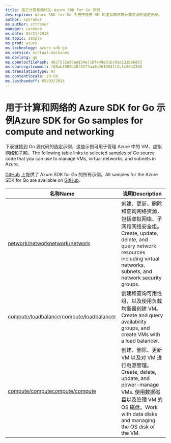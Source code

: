 ```yaml
---
title: 用于计算和网络的 Azure SDK for Go 示例
description: Azure SDK for Go 中用于使用 VM 和虚拟网络等计算资源的选定示例。
author: sptramer
ms.author: sttramer
manager: carmonm
ms.date: 03/21/2018
ms.topic: sample
ms.prod: azure
ms.technology: azure-sdk-go
ms.service: virtual-machines
ms.devlang: go
ms.openlocfilehash: 4837572a50ae934e71bfe49d916c01e131bb6d83
ms.sourcegitcommit: f08abf902b48f8173aa6e261084ff2cfc9043305
ms.translationtype: HT
ms.contentlocale: zh-CN
ms.lasthandoff: 05/03/2018
---
```

# <a name="azure-sdk-for-go-samples-for-compute-and-networking"></a><span data-ttu-id="4b144-103">用于计算和网络的 Azure SDK for Go 示例</span><span class="sxs-lookup"><span data-stu-id="4b144-103">Azure SDK for Go samples for compute and networking</span></span>

<span data-ttu-id="4b144-104">下表链接到 Go 源代码的选定示例，这些示例可用于管理 Azure 中的 VM、虚拟网络和子网。</span><span class="sxs-lookup"><span data-stu-id="4b144-104">The following table links to selected samples of Go source code that you can use to manage VMs, virtual networks, and subnets in Azure.</span></span> 

<span data-ttu-id="4b144-105">[GitHub](https://github.com/Azure-Samples/azure-sdk-for-go-samples) 上提供了 Azure SDK for Go 的所有示例。</span><span class="sxs-lookup"><span data-stu-id="4b144-105">All samples for the Azure SDK for Go are available on [GitHub](https://github.com/Azure-Samples/azure-sdk-for-go-samples).</span></span>

| <span data-ttu-id="4b144-106">名称</span><span class="sxs-lookup"><span data-stu-id="4b144-106">Name</span></span> | <span data-ttu-id="4b144-107">说明</span><span class="sxs-lookup"><span data-stu-id="4b144-107">Description</span></span> |
|------|-------------|
| [<span data-ttu-id="4b144-108">network/network</span><span class="sxs-lookup"><span data-stu-id="4b144-108">network/network</span></span>](https://github.com/Azure-Samples/azure-sdk-for-go-samples/blob/master/network/network.go) | <span data-ttu-id="4b144-109">创建、更新、删除和查询网络资源，包括虚拟网络、子网和网络安全组。</span><span class="sxs-lookup"><span data-stu-id="4b144-109">Create, update, delete, and query network resources including virtual networks, subnets, and network security groups.</span></span> |
| [<span data-ttu-id="4b144-110">compute/loadbalancer</span><span class="sxs-lookup"><span data-stu-id="4b144-110">compute/loadbalancer</span></span>](https://github.com/Azure-Samples/azure-sdk-for-go-samples/blob/master/compute/loadbalancer.go) | <span data-ttu-id="4b144-111">创建和查询可用性组，以及使用负载均衡器创建 VM。</span><span class="sxs-lookup"><span data-stu-id="4b144-111">Create and query availability groups, and create VMs with a load balancer.</span></span> |
| [<span data-ttu-id="4b144-112">compute/compute</span><span class="sxs-lookup"><span data-stu-id="4b144-112">compute/compute</span></span>](https://github.com/Azure-Samples/azure-sdk-for-go-samples/blob/master/compute/compute.go) | <span data-ttu-id="4b144-113">创建、删除、更新 VM 以及对 VM 进行电源管理。</span><span class="sxs-lookup"><span data-stu-id="4b144-113">Create, delete, update, and power-manage VMs.</span></span> <span data-ttu-id="4b144-114">使用数据磁盘以及管理 VM 的 OS 磁盘。</span><span class="sxs-lookup"><span data-stu-id="4b144-114">Work with data disks and managing the OS disk of the VM.</span></span> |
